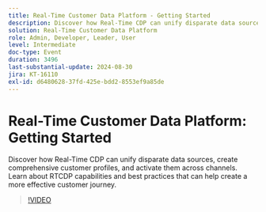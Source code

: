 ```yaml
---
title: Real-Time Customer Data Platform - Getting Started
description: Discover how Real-Time CDP can unify disparate data sources, create comprehensive customer profiles, and activate them across channels. Learn about RTCDP capabilities and best practices that can help create a more effective customer journey​.
solution: Real-Time Customer Data Platform
role: Admin, Developer, Leader, User
level: Intermediate
doc-type: Event
duration: 3496
last-substantial-update: 2024-08-30
jira: KT-16110
exl-id: d6480628-37fd-425e-bdd2-8553ef9a85de
---
```

# Real-Time Customer Data Platform: Getting Started

Discover how Real-Time CDP can unify disparate data sources, create comprehensive customer profiles, and activate them across channels. Learn about RTCDP capabilities and best practices that can help create a more effective customer journey​.

>[!VIDEO](https://video.tv.adobe.com/v/3433224/?learn=on)
